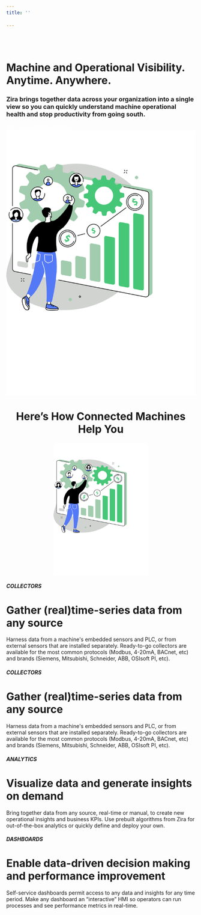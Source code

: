 ```yaml
---
title: ''

---
```

<div class="uk-container uk-container-medium"> <div class="uk-child-width-1-2@m uk-grid-match uk-text-left uk-margin-medium-center uk-grid" data-uk-grid="" style="vertical-align: middle;"> <div class="uk-first-column"> <div class="uk-text-left"> <br><br> <h1> Machine and Operational Visibility. Anytime. Anywhere. </h1> <h3> Zira brings together data across your organization into a single view so you can quickly understand machine operational health and stop productivity from going south. </h3> <a style="color:white" class="uk-button uk-button-primary uk-button-large uk-margin-medium-top" href="https://my.zira.us">Get connected</a> <a style="color:white" class="uk-button uk-button-secondary uk-button-large uk-margin-medium-top" href="https://my.zira.us">Learn more</a> </div> </div> <div> <img src="/uploads/connected_machines.svg" style="display: block; margin-left: auto; margin-right: auto; "> </div> </div> </div>

<div class="uk-container uk-container-medium">
<h1><center>Here’s How Connected Machines Help You</center></h1>
<div class="uk-child-width-1-2@m uk-grid-match uk-text-left uk-margin-medium-center uk-grid" data-uk-grid="" style="vertical-align: middle;">
<div class="uk-first-column">
<img src="/uploads/connected_machines.svg" style="display: block; margin-left: auto; margin-right: auto; width: 50%;">
</div> 
<div>
<h5>COLLECTORS</h5>
<h1> Gather (real)time-series data from any source 
</h1> 
<p>Harness data from a machine's embedded sensors and PLC, or from external sensors that are installed separately. Ready-to-go collectors are available for the most common protocols (Modbus, 4-20mA, BACnet, etc) and brands (Siemens, Mitsubishi, Schneider, ABB, OSIsoft PI, etc). 
</p>
</div>
</div>
</div>

##### COLLECTORS

# Gather (real)time-series data from any source

Harness data from a machine's embedded sensors and PLC, or from external sensors that are installed separately. Ready-to-go collectors are available for the most common protocols (Modbus, 4-20mA, BACnet, etc) and brands (Siemens, Mitsubishi, Schneider, ABB, OSIsoft PI, etc).

##### ANALYTICS

# Visualize data and generate insights on demand

Bring together data from any source, real-time or manual, to create new operational insights and business KPIs. Use prebuilt algorithms from Zira for out-of-the-box analytics or quickly define and deploy your own.

##### DASHBOARDS

# Enable data-driven decision making and performance improvement

Self-service dashboards permit access to any data and insights for any time period. Make any dashboard an “interactive” HMI so operators can run processes and see performance metrics in real-time.
